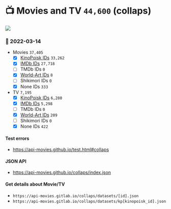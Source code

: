 # :tv: Movies and TV `44,600` (collaps)

<a href="https://API-Movies.github.io"><img src="https://API-Movies.github.io/banner.png?cache"></a>

### :date: 2022-03-14
- Movies `37,405`
  - [x] <a href="https://API-Movies.github.io/collaps/movie_kinopoisk_ids.json">KinoPoisk IDs</a> `33,262`
  - [x] <a href="https://API-Movies.github.io/collaps/movie_imdb_ids.json">IMDb IDs</a> `27,718`
  - [ ] TMDb IDs `0`
  - [x] <a href="https://API-Movies.github.io/collaps/movie_world_art_ids.json">World-Art IDs</a> `8`
  - [ ] Shikimori IDs `0`
  - [x] None IDs `333`
- TV `7,195`
  - [x] <a href="https://API-Movies.github.io/collaps/tv_kinopoisk_ids.json">KinoPoisk IDs</a> `6,280`
  - [x] <a href="https://API-Movies.github.io/collaps/tv_imdb_ids.json">IMDb IDs</a> `5,298`
  - [ ] TMDb IDs `0`
  - [x] <a href="https://API-Movies.github.io/collaps/tv_world_art_ids.json">World-Art IDs</a> `209`
  - [ ] Shikimori IDs `0`
  - [x] None IDs `422`
#### Test errors
- <a href='https://api-movies.github.io/test.html#collaps'>https://api-movies.github.io/test.html#collaps</a>
#### JSON API
- <a href='https://api-movies.github.io/collaps/index.json'>https://api-movies.github.io/collaps/index.json</a>
#### Get details about Movie/TV
- `https://api-movies.gitlab.io/collaps/datasets/[id].json`
- `https://api-movies.gitlab.io/collaps/datasets/kp[kinopoisk_id].json`
